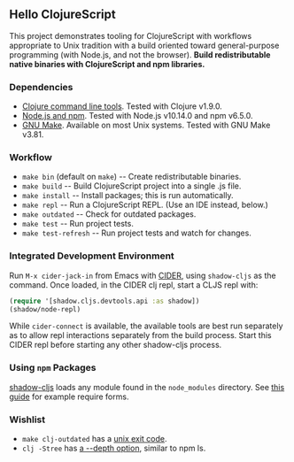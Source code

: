 ## Hello ClojureScript

This project demonstrates tooling for ClojureScript with workflows appropriate
to Unix tradition with a build oriented toward general-purpose programming
(with Node.js, and not the browser). **Build redistributable native binaries
with ClojureScript and npm libraries.**


### Dependencies

* [Clojure command line tools][clojure cli]. Tested with Clojure v1.9.0.
* [Node.js and npm][node.js]. Tested with Node.js v10.14.0 and npm v6.5.0.
* [GNU Make][make]. Available on most Unix systems. Tested with GNU Make v3.81.

[clojure cli]: https://clojure.org/guides/getting_started
[node.js]: https://nodejs.org/
[make]: https://www.gnu.org/software/make/


### Workflow

* `make bin` (default on `make`) -- Create redistributable binaries.
* `make build` -- Build ClojureScript project into a single .js file.
* `make install` -- Install packages; this is run automatically.
* `make repl` -- Run a ClojureScript REPL. (Use an IDE instead, below.)
* `make outdated` -- Check for outdated packages.
* `make test` -- Run project tests.
* `make test-refresh` -- Run project tests and watch for changes.


### Integrated Development Environment

Run `M-x cider-jack-in` from Emacs with [CIDER][cider], using `shadow-cljs` as
the command. Once loaded, in the CIDER clj repl, start a CLJS repl with:

```clojure
(require '[shadow.cljs.devtools.api :as shadow])
(shadow/node-repl)
```

While `cider-connect` is available, the available tools are best run separately
as to allow repl interactions separately from the build process. Start this
CIDER repl before starting any other shadow-cljs process.

[cider]: https://docs.cider.mx/


### Using `npm` Packages

[shadow-cljs][shadow-cljs] loads any module found in the `node_modules`
directory. See [this guide][shadow-cljs npm] for example require forms.

[shadow-cljs]: http://shadow-cljs.org/
[shadow-cljs npm]: https://clojureverse.org/t/guide-on-how-to-use-import-npm-modules-packages-in-clojurescript/2298/1


### Wishlist

* `make clj-outdated` has a [unix exit code][depot exit].
* `clj -Stree` has [a --depth option][tools deps tree cli], similar to npm ls.

[depot exit]: https://github.com/Olical/depot/blob/v1.5.1/src/depot/outdated/main.clj#L52
[tools deps tree cli]: https://github.com/clojure/tools.deps.alpha/blob/tools.deps.alpha-0.5.460/src/main/clojure/clojure/tools/deps/alpha/script/print_tree.clj#L26
